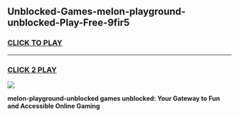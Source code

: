 
## Unblocked-Games-melon-playground-unblocked-Play-Free-9fir5
<h3>
<a href="https://premium76.site?title=melon-playground-unblocked&ref=15A">CLICK TO PLAY</a></h3>
<hr>

<h3>
<a href="https://premium76.site?title=melon-playground-unblocked&ref=15A">CLICK 2 PLAY</a>
  
</h3>

<a href="https://premium76.site?title=melon-playground-unblocked&ref=15A"><img src="https://clearcache.store/games.png"></a>


**melon-playground-unblocked games unblocked: Your Gateway to Fun and Accessible Online Gaming**
